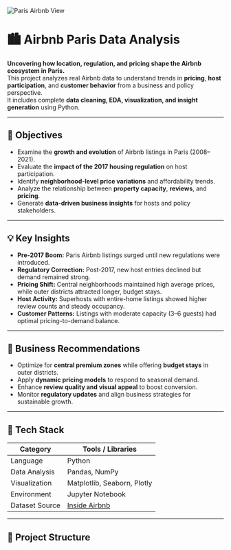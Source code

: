 ![Paris Airbnb View](https://media.architecturaldigest.com/photos/68bf0cdb3c8a552bab94a517/16:9/w_1280,c_limit/imgi_113_8c2a5393-6cd3-4a6f-80e1-4edca7febe81.jpeg)

# 🏙️ Airbnb Paris Data Analysis

**Uncovering how location, regulation, and pricing shape the Airbnb ecosystem in Paris.**  
This project analyzes real Airbnb data to understand trends in **pricing**, **host participation**, and **customer behavior** from a business and policy perspective.  
It includes complete **data cleaning, EDA, visualization, and insight generation** using Python.

---

## 🎯 Objectives

- Examine the **growth and evolution** of Airbnb listings in Paris (2008–2021).  
- Evaluate the **impact of the 2017 housing regulation** on host participation.  
- Identify **neighborhood-level price variations** and affordability trends.  
- Analyze the relationship between **property capacity**, **reviews**, and **pricing**.  
- Generate **data-driven business insights** for hosts and policy stakeholders.  

---

## 💡 Key Insights

- **Pre-2017 Boom:** Paris Airbnb listings surged until new regulations were introduced.  
- **Regulatory Correction:** Post-2017, new host entries declined but demand remained strong.  
- **Pricing Shift:** Central neighborhoods maintained high average prices, while outer districts attracted longer, budget stays.  
- **Host Activity:** Superhosts with entire-home listings showed higher review counts and steady occupancy.  
- **Customer Patterns:** Listings with moderate capacity (3–6 guests) had optimal pricing-to-demand balance.  

---

## 🧠 Business Recommendations

- Optimize for **central premium zones** while offering **budget stays** in outer districts.  
- Apply **dynamic pricing models** to respond to seasonal demand.  
- Enhance **review quality and visual appeal** to boost conversion.  
- Monitor **regulatory updates** and align business strategies for sustainable growth.  

---

## 🧰 Tech Stack

| Category | Tools / Libraries |
|-----------|------------------|
| Language | Python |
| Data Analysis | Pandas, NumPy |
| Visualization | Matplotlib, Seaborn, Plotly |
| Environment | Jupyter Notebook |
| Dataset Source | [Inside Airbnb](http://insideairbnb.com/) |

---

## 📁 Project Structure

